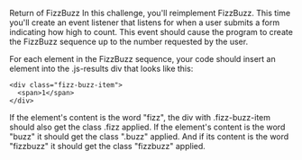 Return of FizzBuzz
In this challenge, you'll reimplement FizzBuzz. This time you'll create an event listener that listens for when a user submits a form indicating how high to count. This event should cause the program to create the FizzBuzz sequence up to the number requested by the user.

For each element in the FizzBuzz sequence, your code should insert an element into the .js-results div that looks like this:

    <div class="fizz-buzz-item">
      <span>1</span>
    </div>

If the element's content is the word "fizz", the div with .fizz-buzz-item should also get the class .fizz applied. If the element's content is the word "buzz" it should get the class ".buzz" applied. And if its content is the word "fizzbuzz" it should get the class "fizzbuzz" applied.
